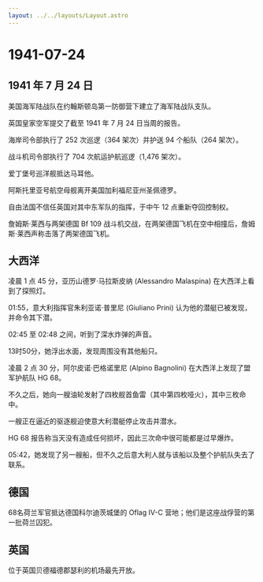 ```yaml
---
layout: ../../layouts/Layout.astro
---
```


# 1941-07-24

## 1941 年 7 月 24 日

美国海军陆战队在约翰斯顿岛第一防御营下建立了海军陆战队支队。

英国皇家空军提交了截至 1941 年 7 月 24 日当周的报告。

海岸司令部执行了 252 次巡逻（364 架次）并护送 94 个船队（264 架次）。

战斗机司令部执行了 704 次航运护航巡逻（1,476 架次）。

爱丁堡号巡洋舰抵达马耳他。

阿斯托里亚号航空母舰离开美国加利福尼亚州圣佩德罗。

自由法国不信任英国对其中东军队的指挥，于中午 12 点重新夺回控制权。

詹姆斯·莱西与两架德国 Bf 109
战斗机交战，在两架德国飞机在空中相撞后，詹姆斯·莱西声称击落了两架德国飞机。

## 大西洋

凌晨 1 点 45 分，亚历山德罗·马拉斯皮纳 (Alessandro Malaspina)
在大西洋上看到了探照灯。

01:55，意大利指挥官朱利亚诺·普里尼 (Giuliano Prini)
认为他的潜艇已被发现，并命令其下潜。

02:45 至 02:48 之间，听到了深水炸弹的声音。

13时50分，她浮出水面，发现周围没有其他船只。

凌晨 2 点 30 分，阿尔皮诺·巴格诺里尼 (Alpino Bagnolini)
在大西洋上发现了盟军护航队 HG 68。

不久之后，她向一艘油轮发射了四枚舰首鱼雷（其中第四枚哑火），其中三枚命中。

一艘正在逼近的驱逐舰迫使意大利潜艇停止攻击并潜水。

HG 68 报告称当天没有造成任何损坏，因此三次命中很可能都是过早爆炸。

05:42，她发现了另一艘船，但不久之后意大利人就与该船以及整个护航队失去了联系。

## 德国

68名荷兰军官抵达德国科尔迪茨城堡的 Oflag IV-C
营地；他们是这座战俘营的第一批荷兰囚犯。

## 英国

位于英国贝德福德郡瑟利的机场最先开放。